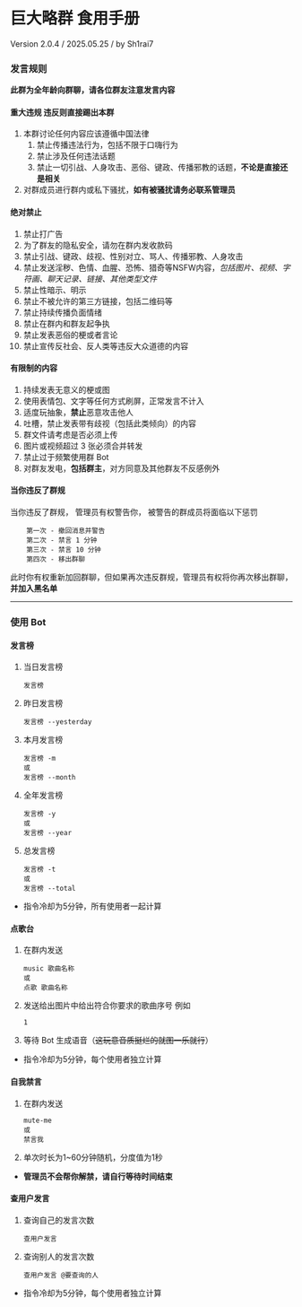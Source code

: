 # 巨大略群 食用手册
Version 2.0.4 / 2025.05.25 / by Sh1rai7 
### 发言规则

**此群为全年龄向群聊，请各位群友注意发言内容**

#### 重大违规 违反则直接踢出本群
1. 本群讨论任何内容应该遵循中国法律
    1.  禁止传播违法行为，包括不限于口嗨行为
    1.  禁止涉及任何违法话题
    1.  禁止一切引战、人身攻击、恶俗、键政、传播邪教的话题，**不论是直接还是相关**
1.  对群成员进行群内或私下骚扰，**如有被骚扰请务必联系管理员**

#### 绝对禁止
1.  禁止打广告
1.  为了群友的隐私安全，请勿在群内发收款码
1.  禁止引战、键政、歧视、性别对立、骂人、传播邪教、人身攻击
1.  禁止发送淫秽、色情、血腥、恐怖、猎奇等NSFW内容，*包括图片、视频、字符画、聊天记录、链接、其他类型文件*
1.  禁止性暗示、明示
1.  禁止不被允许的第三方链接，包括二维码等
1.  禁止持续传播负面情绪
1.  禁止在群内和群友起争执
1.  禁止发表恶俗的梗或者言论
1.  禁止宣传反社会、反人类等违反大众道德的内容

#### 有限制的内容
1.  持续发表无意义的梗或图
1.  使用表情包、文字等任何方式刷屏，正常发言不计入
1.  适度玩抽象，**禁止**恶意攻击他人
1.  吐槽，禁止发表带有歧视（包括此类倾向）的内容
1.  群文件请考虑是否必须上传
1.  图片或视频超过 3 张必须合并转发
1.  禁止过于频繁使用群 Bot
1.  对群友发电，**包括群主**，对方同意及其他群友不反感例外

#### 当你违反了群规
当你违反了群规， 管理员有权警告你， 被警告的群成员将面临以下惩罚

        第一次 - 撤回消息并警告
        第二次 - 禁言 1 分钟
        第三次 - 禁言 10 分钟
        第四次 - 移出群聊

此时你有权重新加回群聊，但如果再次违反群规，管理员有权将你再次移出群聊，**并加入黑名单**

***

### 使用 Bot
#### 发言榜
1.  当日发言榜

        发言榜

1.  昨日发言榜

        发言榜 --yesterday

1.  本月发言榜

        发言榜 -m
        或
        发言榜 --month

1.  全年发言榜

        发言榜 -y
        或
        发言榜 --year

1.  总发言榜

        发言榜 -t
        或
        发言榜 --total

-   指令冷却为5分钟，所有使用者一起计算

#### 点歌台
1.  在群内发送
    
        music 歌曲名称
        或
        点歌 歌曲名称

1.  发送给出图片中给出符合你要求的歌曲序号
    例如

        1

1.  等待 Bot 生成语音（~~这玩意音质挺烂的就图一乐就行~~）
-   指令冷却为5分钟，每个使用者独立计算

#### 自我禁言
1.  在群内发送

        mute-me
        或
        禁言我

1.  单次时长为1~60分钟随机，分度值为1秒
-   **管理员不会帮你解禁，请自行等待时间结束**

#### 查用户发言
1.  查询自己的发言次数
        
        查用户发言
        
1.  查询别人的发言次数
            
        查用户发言 @要查询的人
    
-   指令冷却为5分钟，每个使用者独立计算
